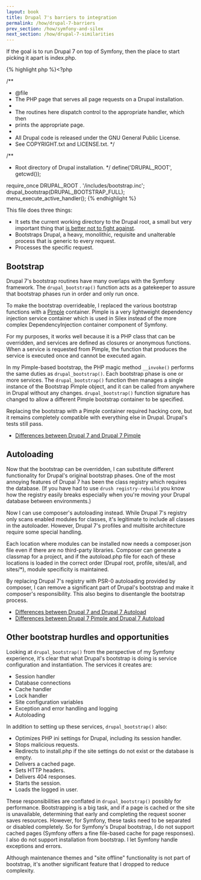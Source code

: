 ```yaml
---
layout: book
title: Drupal 7's barriers to integration
permalink: /how/drupal-7-barriers
prev_section: /how/symfony-and-silex
next_section: /how/drupal-7-similarities
---
```


If the goal is to run Drupal 7 on top of Symfony, then the place to start picking it apart is index.php.

{% highlight php %}<?php

/**
 * @file
 * The PHP page that serves all page requests on a Drupal installation.
 *
 * The routines here dispatch control to the appropriate handler, which then
 * prints the appropriate page.
 *
 * All Drupal code is released under the GNU General Public License.
 * See COPYRIGHT.txt and LICENSE.txt.
 */

/**
 * Root directory of Drupal installation.
 */
define('DRUPAL_ROOT', getcwd());

require_once DRUPAL_ROOT . '/includes/bootstrap.inc';
drupal_bootstrap(DRUPAL_BOOTSTRAP_FULL);
menu_execute_active_handler();
{% endhighlight %}<!-- ?> -->

This file does three things:

* It sets the current working directory to the Drupal root, a small but very important thing that [is better not to fight against](https://drupal.org/node/1928072).
* Bootstraps Drupal, a heavy, monolithic, requisite and unalterable process that is generic to every request.
* Processes the specific request.

## Bootstrap

Drupal 7's bootstrap routines have many overlaps with the Symfony framework. The `drupal_bootstrap()` function acts as a gatekeeper to assure that bootstrap phases run in order and only run once.

To make the bootstrap overrideable, I replaced the various bootstrap functions with a [Pimple](http://pimple.sensiolabs.org) container. Pimple is a very lightweight dependency injection service container which is used in Silex instead of the more complex DependencyInjection container component of Symfony.

For my purposes, it works well because it is a PHP class that can be overridden, and services are defined as closures or anonymous functions. When a service is requested from Pimple, the function that produces the service is executed once and cannot be executed again.

In my Pimple-based bootstrap, the PHP magic method `__invoke()` performs the same duties as `drupal_bootstrap()`. Each bootstrap phase is one or more services. The `drupal_bootstrap()` function then manages a single instance of the Bootstrap Pimple object, and it can be called from anywhere in Drupal without any changes. `drupal_bootstrap()` function signature has changed to allow a different Pimple bootstrap container to be specified.

Replacing the bootstrap with a Pimple container required hacking core, but it remains completely compatible with everything else in Drupal. Drupal's tests still pass.

* [Differences between Drupal 7 and Drupal 7 Pimple](https://github.com/bangpound/drupal/compare/7.x...7.x-pimple)

## Autoloading

Now that the bootstrap can be overridden, I can substitute different functionality for Drupal's original bootstrap phases. One of the most annoying features of Drupal 7 has been the class registry which requires the database. (If you have had to use `drush registry-rebuild` you know how the registry easily breaks especially when you're moving your Drupal database between environments.)

Now I can use composer's autoloading instead. While Drupal 7's registry only scans enabled modules for classes, it's legitimate to include all classes in the autoloader. However, Drupal 7's profiles and multisite architecture require some special handling.

Each location where modules can be installed now needs a composer.json file even if there are no third-party libraries. Composer can generate a classmap for a project, and if the autoload.php file for each of these locations is loaded in the correct order (Drupal root, profile, sites/all, and sites/*), module specificity is maintained.

By replacing Drupal 7's registry with PSR-0 autoloading provided by composer, I can remove a significant part of Drupal's bootstrap and make it composer's responsibility. This also begins to disentangle the bootstrap process.

* [Differences between Drupal 7 and Drupal 7 Autoload](https://github.com/bangpound/drupal/compare/7.x...7.x-autoload)
* [Differences between Drupal 7 Pimple and Drupal 7 Autoload](https://github.com/bangpound/drupal/compare/7.x-pimple...7.x-autoload)

## Other bootstrap hurdles and opportunities

Looking at `drupal_bootstrap()` from the perspective of my Symfony experience, it's clear that what Drupal's bootstrap is doing is service configuration and instantiation. The services it creates are:

* Session handler
* Database connections
* Cache handler
* Lock handler
* Site configuration variables
* Exception and error handling and logging
* Autoloading

In addition to setting up these services, `drupal_bootstrap()` also:

* Optimizes PHP ini settings for Drupal, including its session handler.
* Stops malicious requests.
* Redirects to install.php if the site settings do not exist or the database is empty.
* Delivers a cached page.
* Sets HTTP headers.
* Delivers 404 responses.
* Starts the session.
* Loads the logged in user.

These responsibilities are conflated in `drupal_bootstrap()` possibly for performance. Bootstrapping is a big task, and if a page is cached or the site is unavailable, determining that early and completing the request sooner saves resources. However, for Symfony, these tasks need to be separated or disabled completely. So for Symfony's Drupal bootstrap, I do not support cached pages (Symfony offers a fine file-based cache for page responses). I also do not support installation from bootstrap. I let Symfony handle exceptions and errors.

Although maintenance themes and "site offline" functionality is not part of bootstrap, it's another significant feature that I dropped to reduce complexity.
